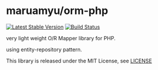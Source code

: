 maruamyu/orm-php
================

[![Latest Stable Version](https://img.shields.io/packagist/v/maruamyu/orm.svg)](https://packagist.org/packages/maruamyu/orm)
[![Build Status](https://travis-ci.org/maruamyu/orm-php.svg?branch=master)](https://travis-ci.org/maruamyu/orm-php)

very light weight O/R Mapper library for PHP.

using entity-repository pattern.

This library is released under the MIT License, see [LICENSE](LICENSE)
